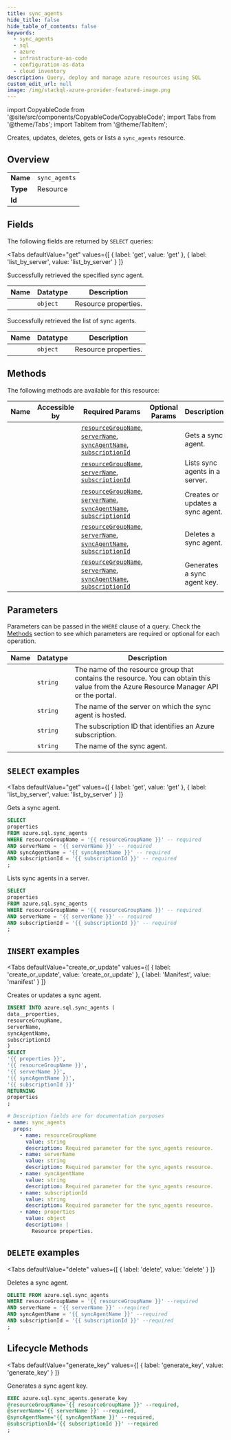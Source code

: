 ```yaml
--- 
title: sync_agents
hide_title: false
hide_table_of_contents: false
keywords:
  - sync_agents
  - sql
  - azure
  - infrastructure-as-code
  - configuration-as-data
  - cloud inventory
description: Query, deploy and manage azure resources using SQL
custom_edit_url: null
image: /img/stackql-azure-provider-featured-image.png
---
```


import CopyableCode from '@site/src/components/CopyableCode/CopyableCode';
import Tabs from '@theme/Tabs';
import TabItem from '@theme/TabItem';

Creates, updates, deletes, gets or lists a <code>sync_agents</code> resource.

## Overview
<table><tbody>
<tr><td><b>Name</b></td><td><code>sync_agents</code></td></tr>
<tr><td><b>Type</b></td><td>Resource</td></tr>
<tr><td><b>Id</b></td><td><CopyableCode code="azure.sql.sync_agents" /></td></tr>
</tbody></table>

## Fields

The following fields are returned by `SELECT` queries:

<Tabs
    defaultValue="get"
    values={[
        { label: 'get', value: 'get' },
        { label: 'list_by_server', value: 'list_by_server' }
    ]}
>
<TabItem value="get">

Successfully retrieved the specified sync agent.

<table>
<thead>
    <tr>
    <th>Name</th>
    <th>Datatype</th>
    <th>Description</th>
    </tr>
</thead>
<tbody>
<tr>
    <td><CopyableCode code="properties" /></td>
    <td><code>object</code></td>
    <td>Resource properties.</td>
</tr>
</tbody>
</table>
</TabItem>
<TabItem value="list_by_server">

Successfully retrieved the list of sync agents.

<table>
<thead>
    <tr>
    <th>Name</th>
    <th>Datatype</th>
    <th>Description</th>
    </tr>
</thead>
<tbody>
<tr>
    <td><CopyableCode code="properties" /></td>
    <td><code>object</code></td>
    <td>Resource properties.</td>
</tr>
</tbody>
</table>
</TabItem>
</Tabs>

## Methods

The following methods are available for this resource:

<table>
<thead>
    <tr>
    <th>Name</th>
    <th>Accessible by</th>
    <th>Required Params</th>
    <th>Optional Params</th>
    <th>Description</th>
    </tr>
</thead>
<tbody>
<tr>
    <td><a href="#get"><CopyableCode code="get" /></a></td>
    <td><CopyableCode code="select" /></td>
    <td><a href="#parameter-resourceGroupName"><code>resourceGroupName</code></a>, <a href="#parameter-serverName"><code>serverName</code></a>, <a href="#parameter-syncAgentName"><code>syncAgentName</code></a>, <a href="#parameter-subscriptionId"><code>subscriptionId</code></a></td>
    <td></td>
    <td>Gets a sync agent.</td>
</tr>
<tr>
    <td><a href="#list_by_server"><CopyableCode code="list_by_server" /></a></td>
    <td><CopyableCode code="select" /></td>
    <td><a href="#parameter-resourceGroupName"><code>resourceGroupName</code></a>, <a href="#parameter-serverName"><code>serverName</code></a>, <a href="#parameter-subscriptionId"><code>subscriptionId</code></a></td>
    <td></td>
    <td>Lists sync agents in a server.</td>
</tr>
<tr>
    <td><a href="#create_or_update"><CopyableCode code="create_or_update" /></a></td>
    <td><CopyableCode code="insert" /></td>
    <td><a href="#parameter-resourceGroupName"><code>resourceGroupName</code></a>, <a href="#parameter-serverName"><code>serverName</code></a>, <a href="#parameter-syncAgentName"><code>syncAgentName</code></a>, <a href="#parameter-subscriptionId"><code>subscriptionId</code></a></td>
    <td></td>
    <td>Creates or updates a sync agent.</td>
</tr>
<tr>
    <td><a href="#delete"><CopyableCode code="delete" /></a></td>
    <td><CopyableCode code="delete" /></td>
    <td><a href="#parameter-resourceGroupName"><code>resourceGroupName</code></a>, <a href="#parameter-serverName"><code>serverName</code></a>, <a href="#parameter-syncAgentName"><code>syncAgentName</code></a>, <a href="#parameter-subscriptionId"><code>subscriptionId</code></a></td>
    <td></td>
    <td>Deletes a sync agent.</td>
</tr>
<tr>
    <td><a href="#generate_key"><CopyableCode code="generate_key" /></a></td>
    <td><CopyableCode code="exec" /></td>
    <td><a href="#parameter-resourceGroupName"><code>resourceGroupName</code></a>, <a href="#parameter-serverName"><code>serverName</code></a>, <a href="#parameter-syncAgentName"><code>syncAgentName</code></a>, <a href="#parameter-subscriptionId"><code>subscriptionId</code></a></td>
    <td></td>
    <td>Generates a sync agent key.</td>
</tr>
</tbody>
</table>

## Parameters

Parameters can be passed in the `WHERE` clause of a query. Check the [Methods](#methods) section to see which parameters are required or optional for each operation.

<table>
<thead>
    <tr>
    <th>Name</th>
    <th>Datatype</th>
    <th>Description</th>
    </tr>
</thead>
<tbody>
<tr id="parameter-resourceGroupName">
    <td><CopyableCode code="resourceGroupName" /></td>
    <td><code>string</code></td>
    <td>The name of the resource group that contains the resource. You can obtain this value from the Azure Resource Manager API or the portal.</td>
</tr>
<tr id="parameter-serverName">
    <td><CopyableCode code="serverName" /></td>
    <td><code>string</code></td>
    <td>The name of the server on which the sync agent is hosted.</td>
</tr>
<tr id="parameter-subscriptionId">
    <td><CopyableCode code="subscriptionId" /></td>
    <td><code>string</code></td>
    <td>The subscription ID that identifies an Azure subscription.</td>
</tr>
<tr id="parameter-syncAgentName">
    <td><CopyableCode code="syncAgentName" /></td>
    <td><code>string</code></td>
    <td>The name of the sync agent.</td>
</tr>
</tbody>
</table>

## `SELECT` examples

<Tabs
    defaultValue="get"
    values={[
        { label: 'get', value: 'get' },
        { label: 'list_by_server', value: 'list_by_server' }
    ]}
>
<TabItem value="get">

Gets a sync agent.

```sql
SELECT
properties
FROM azure.sql.sync_agents
WHERE resourceGroupName = '{{ resourceGroupName }}' -- required
AND serverName = '{{ serverName }}' -- required
AND syncAgentName = '{{ syncAgentName }}' -- required
AND subscriptionId = '{{ subscriptionId }}' -- required
;
```
</TabItem>
<TabItem value="list_by_server">

Lists sync agents in a server.

```sql
SELECT
properties
FROM azure.sql.sync_agents
WHERE resourceGroupName = '{{ resourceGroupName }}' -- required
AND serverName = '{{ serverName }}' -- required
AND subscriptionId = '{{ subscriptionId }}' -- required
;
```
</TabItem>
</Tabs>


## `INSERT` examples

<Tabs
    defaultValue="create_or_update"
    values={[
        { label: 'create_or_update', value: 'create_or_update' },
        { label: 'Manifest', value: 'manifest' }
    ]}
>
<TabItem value="create_or_update">

Creates or updates a sync agent.

```sql
INSERT INTO azure.sql.sync_agents (
data__properties,
resourceGroupName,
serverName,
syncAgentName,
subscriptionId
)
SELECT 
'{{ properties }}',
'{{ resourceGroupName }}',
'{{ serverName }}',
'{{ syncAgentName }}',
'{{ subscriptionId }}'
RETURNING
properties
;
```
</TabItem>
<TabItem value="manifest">

```yaml
# Description fields are for documentation purposes
- name: sync_agents
  props:
    - name: resourceGroupName
      value: string
      description: Required parameter for the sync_agents resource.
    - name: serverName
      value: string
      description: Required parameter for the sync_agents resource.
    - name: syncAgentName
      value: string
      description: Required parameter for the sync_agents resource.
    - name: subscriptionId
      value: string
      description: Required parameter for the sync_agents resource.
    - name: properties
      value: object
      description: |
        Resource properties.
```
</TabItem>
</Tabs>


## `DELETE` examples

<Tabs
    defaultValue="delete"
    values={[
        { label: 'delete', value: 'delete' }
    ]}
>
<TabItem value="delete">

Deletes a sync agent.

```sql
DELETE FROM azure.sql.sync_agents
WHERE resourceGroupName = '{{ resourceGroupName }}' --required
AND serverName = '{{ serverName }}' --required
AND syncAgentName = '{{ syncAgentName }}' --required
AND subscriptionId = '{{ subscriptionId }}' --required
;
```
</TabItem>
</Tabs>


## Lifecycle Methods

<Tabs
    defaultValue="generate_key"
    values={[
        { label: 'generate_key', value: 'generate_key' }
    ]}
>
<TabItem value="generate_key">

Generates a sync agent key.

```sql
EXEC azure.sql.sync_agents.generate_key 
@resourceGroupName='{{ resourceGroupName }}' --required, 
@serverName='{{ serverName }}' --required, 
@syncAgentName='{{ syncAgentName }}' --required, 
@subscriptionId='{{ subscriptionId }}' --required
;
```
</TabItem>
</Tabs>
